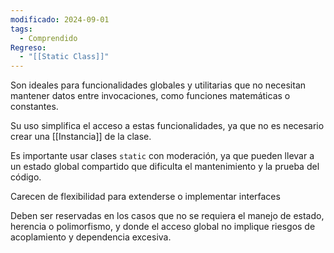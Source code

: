 ```yaml
---
modificado: 2024-09-01
tags:
  - Comprendido
Regreso:
  - "[[Static Class]]"
---
```



Son ideales para funcionalidades globales y utilitarias que no necesitan mantener datos entre invocaciones, como funciones matemáticas o constantes. 

Su uso simplifica el acceso a estas funcionalidades, ya que no es necesario crear una [[Instancia]] de la clase.

Es importante usar clases `static` con moderación, ya que pueden llevar a un estado global compartido que dificulta el mantenimiento y la prueba del código. 

Carecen de flexibilidad para extenderse o implementar interfaces

Deben ser reservadas en los casos que no se requiera el manejo de estado, herencia o polimorfismo, y donde el acceso global no implique riesgos de acoplamiento y dependencia excesiva.